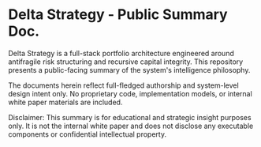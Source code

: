 # Delta Strategy - Public Summary Doc.

Delta Strategy is a full-stack portfolio architecture engineered around antifragile risk structuring and recursive capital integrity. This repository presents a public-facing summary of the system's intelligence philosophy.

The documents herein reflect full-fledged authorship and system-level design intent only. No proprietary code, implementation models, or internal white paper materials are included.

Disclaimer: This summary is for educational and strategic insight purposes only. It is not the internal white paper and does not disclose any executable components or confidential intellectual property.
